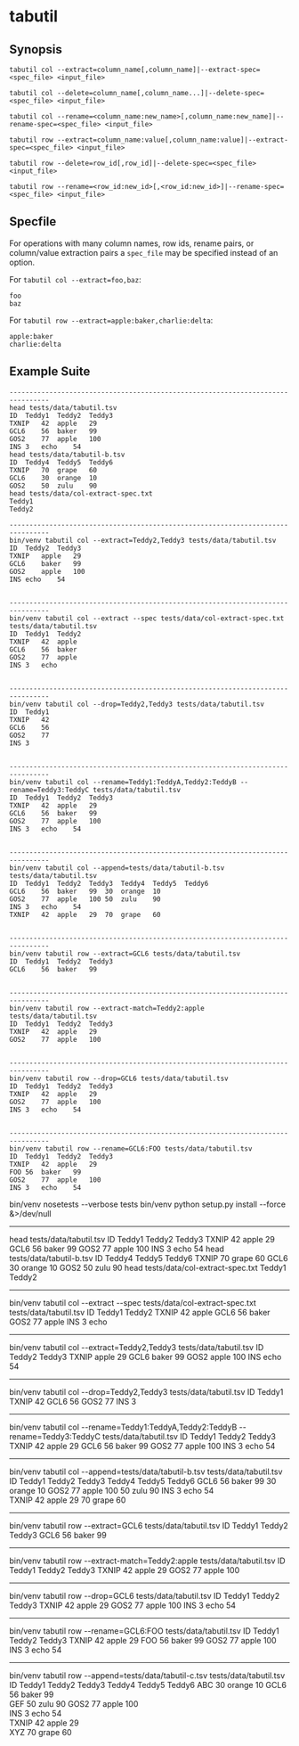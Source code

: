 # tabutil

## Synopsis

    tabutil col --extract=column_name[,column_name]|--extract-spec=<spec_file> <input_file>

    tabutil col --delete=column_name[,column_name...]|--delete-spec=<spec_file> <input_file>

    tabutil col --rename=<column_name:new_name>[,column_name:new_name]|--rename-spec=<spec_file> <input_file>

    tabutil row --extract=column_name:value[,column_name:value]|--extract-spec=<spec_file> <input_file>

    tabutil row --delete=row_id[,row_id]|--delete-spec=<spec_file> <input_file>

    tabutil row --rename=<row_id:new_id>[,<row_id:new_id>]|--rename-spec=<spec_file> <input_file>

## Specfile

For operations with many column names, row ids, rename pairs, or column/value extraction pairs a `spec_file` may be specified instead of an option.

For `tabutil col --extract=foo,baz`:

    foo
    baz

For `tabutil row --extract=apple:baker,charlie:delta`:

    apple:baker
    charlie:delta

## Example Suite


```
--------------------------------------------------------------------------------
head tests/data/tabutil.tsv
ID	Teddy1	Teddy2	Teddy3
TXNIP	42	apple	29
GCL6	56	baker	99
GOS2	77	apple	100
INS	3	echo	54
head tests/data/tabutil-b.tsv
ID	Teddy4	Teddy5	Teddy6
TXNIP	70	grape	60
GCL6	30	orange	10
GOS2	50	zulu	90
head tests/data/col-extract-spec.txt
Teddy1
Teddy2

--------------------------------------------------------------------------------
bin/venv tabutil col --extract=Teddy2,Teddy3 tests/data/tabutil.tsv
ID	Teddy2	Teddy3
TXNIP	apple	29
GCL6	baker	99
GOS2	apple	100
INS	echo	54


--------------------------------------------------------------------------------
bin/venv tabutil col --extract --spec tests/data/col-extract-spec.txt tests/data/tabutil.tsv
ID	Teddy1	Teddy2
TXNIP	42	apple
GCL6	56	baker
GOS2	77	apple
INS	3	echo


--------------------------------------------------------------------------------
bin/venv tabutil col --drop=Teddy2,Teddy3 tests/data/tabutil.tsv
ID	Teddy1
TXNIP	42
GCL6	56
GOS2	77
INS	3


--------------------------------------------------------------------------------
bin/venv tabutil col --rename=Teddy1:TeddyA,Teddy2:TeddyB --rename=Teddy3:TeddyC tests/data/tabutil.tsv
ID	Teddy1	Teddy2	Teddy3
TXNIP	42	apple	29
GCL6	56	baker	99
GOS2	77	apple	100
INS	3	echo	54


--------------------------------------------------------------------------------
bin/venv tabutil col --append=tests/data/tabutil-b.tsv tests/data/tabutil.tsv
ID	Teddy1	Teddy2	Teddy3	Teddy4	Teddy5	Teddy6
GCL6	56	baker	99	30	orange	10
GOS2	77	apple	100	50	zulu	90
INS	3	echo	54
TXNIP	42	apple	29	70	grape	60


--------------------------------------------------------------------------------
bin/venv tabutil row --extract=GCL6 tests/data/tabutil.tsv
ID	Teddy1	Teddy2	Teddy3
GCL6	56	baker	99


--------------------------------------------------------------------------------
bin/venv tabutil row --extract-match=Teddy2:apple tests/data/tabutil.tsv
ID	Teddy1	Teddy2	Teddy3
TXNIP	42	apple	29
GOS2	77	apple	100


--------------------------------------------------------------------------------
bin/venv tabutil row --drop=GCL6 tests/data/tabutil.tsv
ID	Teddy1	Teddy2	Teddy3
TXNIP	42	apple	29
GOS2	77	apple	100
INS	3	echo	54


--------------------------------------------------------------------------------
bin/venv tabutil row --rename=GCL6:FOO tests/data/tabutil.tsv
ID	Teddy1	Teddy2	Teddy3
TXNIP	42	apple	29
FOO	56	baker	99
GOS2	77	apple	100
INS	3	echo	54

```
bin/venv nosetests --verbose tests
bin/venv python setup.py install --force &>/dev/null

--------------------------------------------------------------------------------
head tests/data/tabutil.tsv
ID	Teddy1	Teddy2	Teddy3
TXNIP	42	apple	29
GCL6	56	baker	99
GOS2	77	apple	100
INS	3	echo	54
head tests/data/tabutil-b.tsv
ID	Teddy4	Teddy5	Teddy6
TXNIP	70	grape	60
GCL6	30	orange	10
GOS2	50	zulu	90
head tests/data/col-extract-spec.txt
Teddy1
Teddy2

--------------------------------------------------------------------------------
bin/venv tabutil col --extract --spec tests/data/col-extract-spec.txt tests/data/tabutil.tsv
ID	Teddy1	Teddy2
TXNIP	42	apple
GCL6	56	baker
GOS2	77	apple
INS	3	echo


--------------------------------------------------------------------------------
bin/venv tabutil col --extract=Teddy2,Teddy3 tests/data/tabutil.tsv
ID	Teddy2	Teddy3
TXNIP	apple	29
GCL6	baker	99
GOS2	apple	100
INS	echo	54


--------------------------------------------------------------------------------
bin/venv tabutil col --drop=Teddy2,Teddy3 tests/data/tabutil.tsv
ID	Teddy1
TXNIP	42
GCL6	56
GOS2	77
INS	3


--------------------------------------------------------------------------------
bin/venv tabutil col --rename=Teddy1:TeddyA,Teddy2:TeddyB --rename=Teddy3:TeddyC tests/data/tabutil.tsv
ID	Teddy1	Teddy2	Teddy3
TXNIP	42	apple	29
GCL6	56	baker	99
GOS2	77	apple	100
INS	3	echo	54


--------------------------------------------------------------------------------
bin/venv tabutil col --append=tests/data/tabutil-b.tsv tests/data/tabutil.tsv
ID	Teddy1	Teddy2	Teddy3	Teddy4	Teddy5	Teddy6
GCL6	56	baker	99	30	orange	10
GOS2	77	apple	100	50	zulu	90
INS	3	echo	54			
TXNIP	42	apple	29	70	grape	60


--------------------------------------------------------------------------------
bin/venv tabutil row --extract=GCL6 tests/data/tabutil.tsv
ID	Teddy1	Teddy2	Teddy3
GCL6	56	baker	99


--------------------------------------------------------------------------------
bin/venv tabutil row --extract-match=Teddy2:apple tests/data/tabutil.tsv
ID	Teddy1	Teddy2	Teddy3
TXNIP	42	apple	29
GOS2	77	apple	100


--------------------------------------------------------------------------------
bin/venv tabutil row --drop=GCL6 tests/data/tabutil.tsv
ID	Teddy1	Teddy2	Teddy3
TXNIP	42	apple	29
GOS2	77	apple	100
INS	3	echo	54


--------------------------------------------------------------------------------
bin/venv tabutil row --rename=GCL6:FOO tests/data/tabutil.tsv
ID	Teddy1	Teddy2	Teddy3
TXNIP	42	apple	29
FOO	56	baker	99
GOS2	77	apple	100
INS	3	echo	54


--------------------------------------------------------------------------------
bin/venv tabutil row --append=tests/data/tabutil-c.tsv tests/data/tabutil.tsv
ID	Teddy1	Teddy2	Teddy3	Teddy4	Teddy5	Teddy6
ABC				30	orange	10
GCL6	56	baker	99			
GEF				50	zulu	90
GOS2	77	apple	100			
INS	3	echo	54			
TXNIP	42	apple	29			
XYZ				70	grape	60

